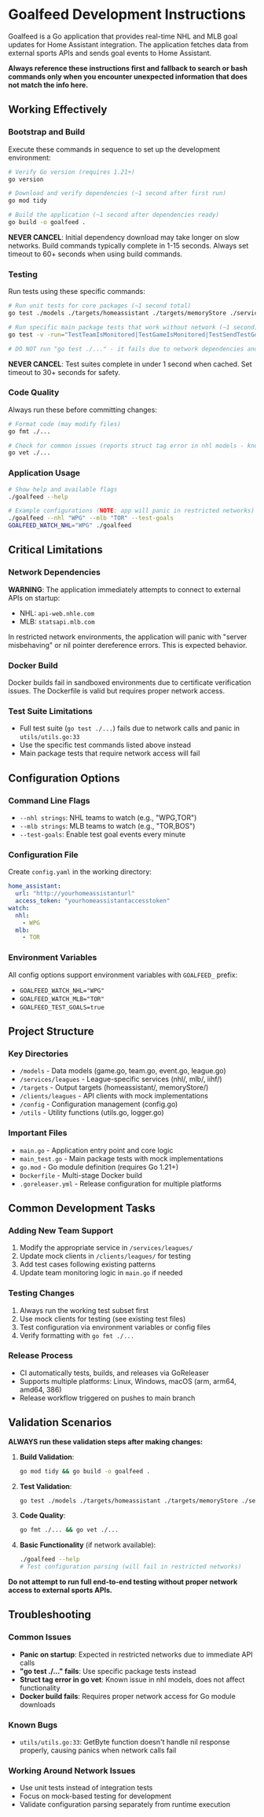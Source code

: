 # Goalfeed Development Instructions

Goalfeed is a Go application that provides real-time NHL and MLB goal updates for Home Assistant integration. The application fetches data from external sports APIs and sends goal events to Home Assistant.

**Always reference these instructions first and fallback to search or bash commands only when you encounter unexpected information that does not match the info here.**

## Working Effectively

### Bootstrap and Build
Execute these commands in sequence to set up the development environment:

```bash
# Verify Go version (requires 1.21+)
go version

# Download and verify dependencies (~1 second after first run)
go mod tidy

# Build the application (~1 second after dependencies ready)
go build -o goalfeed .
```

**NEVER CANCEL**: Initial dependency download may take longer on slow networks. Build commands typically complete in 1-15 seconds. Always set timeout to 60+ seconds when using build commands.

### Testing
Run tests using these specific commands:

```bash
# Run unit tests for core packages (~1 second total)
go test ./models ./targets/homeassistant ./targets/memoryStore ./services/leagues/nhl ./services/leagues/mlb ./services/leagues/iihf

# Run specific main package tests that work without network (~1 second)
go test -v -run="TestTeamIsMonitored|TestGameIsMonitored|TestSendTestGoal|TestFireGoalEvents" .

# DO NOT run "go test ./..." - it fails due to network dependencies and nil pointer panics
```

**NEVER CANCEL**: Test suites complete in under 1 second when cached. Set timeout to 30+ seconds for safety.

### Code Quality
Always run these before committing changes:

```bash
# Format code (may modify files)
go fmt ./...

# Check for common issues (reports struct tag error in nhl models - known issue)
go vet ./...
```

### Application Usage
```bash
# Show help and available flags
./goalfeed --help

# Example configurations (NOTE: app will panic in restricted networks)
./goalfeed --nhl "WPG" --mlb "TOR" --test-goals
GOALFEED_WATCH_NHL="WPG" ./goalfeed
```

## Critical Limitations

### Network Dependencies
**WARNING**: The application immediately attempts to connect to external APIs on startup:
- NHL: `api-web.nhle.com`
- MLB: `statsapi.mlb.com`

In restricted network environments, the application will panic with "server misbehaving" or nil pointer dereference errors. This is expected behavior.

### Docker Build
Docker builds fail in sandboxed environments due to certificate verification issues. The Dockerfile is valid but requires proper network access.

### Test Suite Limitations  
- Full test suite (`go test ./...`) fails due to network calls and panic in `utils/utils.go:33`
- Use the specific test commands listed above instead
- Main package tests that require network access will fail

## Configuration Options

### Command Line Flags
- `--nhl strings`: NHL teams to watch (e.g., "WPG,TOR")
- `--mlb strings`: MLB teams to watch (e.g., "TOR,BOS") 
- `--test-goals`: Enable test goal events every minute

### Configuration File
Create `config.yaml` in the working directory:
```yaml
home_assistant:
  url: "http://yourhomeassistanturl"
  access_token: "yourhomeassistantaccesstoken"
watch:
  nhl:
    - WPG
  mlb:
    - TOR
```

### Environment Variables
All config options support environment variables with `GOALFEED_` prefix:
- `GOALFEED_WATCH_NHL="WPG"`
- `GOALFEED_WATCH_MLB="TOR"`
- `GOALFEED_TEST_GOALS=true`

## Project Structure

### Key Directories
- `/models` - Data models (game.go, team.go, event.go, league.go)
- `/services/leagues` - League-specific services (nhl/, mlb/, iihf/)
- `/targets` - Output targets (homeassistant/, memoryStore/)
- `/clients/leagues` - API clients with mock implementations
- `/config` - Configuration management (config.go)
- `/utils` - Utility functions (utils.go, logger.go)

### Important Files
- `main.go` - Application entry point and core logic
- `main_test.go` - Main package tests with mock implementations
- `go.mod` - Go module definition (requires Go 1.21+)
- `Dockerfile` - Multi-stage Docker build
- `.goreleaser.yml` - Release configuration for multiple platforms

## Common Development Tasks

### Adding New Team Support
1. Modify the appropriate service in `/services/leagues/`
2. Update mock clients in `/clients/leagues/` for testing
3. Add test cases following existing patterns
4. Update team monitoring logic in `main.go` if needed

### Testing Changes
1. Always run the working test subset first
2. Use mock clients for testing (see existing test files)
3. Test configuration via environment variables or config files
4. Verify formatting with `go fmt ./...`

### Release Process
- CI automatically tests, builds, and releases via GoReleaser
- Supports multiple platforms: Linux, Windows, macOS (arm, arm64, amd64, 386)
- Release workflow triggered on pushes to main branch

## Validation Scenarios

**ALWAYS run these validation steps after making changes:**

1. **Build Validation**: 
   ```bash
   go mod tidy && go build -o goalfeed .
   ```

2. **Test Validation**:
   ```bash
   go test ./models ./targets/homeassistant ./targets/memoryStore ./services/leagues/nhl ./services/leagues/mlb ./services/leagues/iihf
   ```

3. **Code Quality**:
   ```bash
   go fmt ./... && go vet ./...
   ```

4. **Basic Functionality** (if network available):
   ```bash
   ./goalfeed --help
   # Test configuration parsing (will fail in restricted networks)
   ```

**Do not attempt to run full end-to-end testing without proper network access to external sports APIs.**

## Troubleshooting

### Common Issues
- **Panic on startup**: Expected in restricted networks due to immediate API calls
- **"go test ./..." fails**: Use specific package tests instead
- **Struct tag error in go vet**: Known issue in nhl models, does not affect functionality
- **Docker build fails**: Requires proper network access for Go module downloads

### Known Bugs
- `utils/utils.go:33`: GetByte function doesn't handle nil response properly, causing panics when network calls fail

### Working Around Network Issues
- Use unit tests instead of integration tests
- Focus on mock-based testing for development
- Validate configuration parsing separately from runtime execution